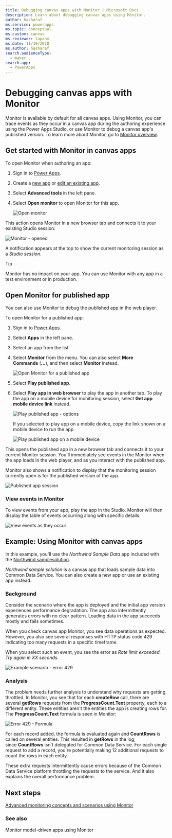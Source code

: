 ```yaml
---
title: Debugging canvas apps with Monitor | Microsoft Docs
description: Learn about debugging canvas apps using Monitor.
author: hasharaf
ms.service: powerapps
ms.topic: conceptual
ms.custom: canvas
ms.reviewer: tapanm
ms.date: 11/19/2020
ms.author: hasharaf
search.audienceType: 
  - maker
search.app: 
  - PowerApps
---
```


# Debugging canvas apps with Monitor

Monitor is available by default for all canvas apps. Using Monitor, you can trace events as they occur in a canvas app during the authoring experience using the Power Apps Studio, or use Monitor to debug a canvas app's published version. To learn more about Monitor, go to [Monitor overview](monitor-overview.md).

## Get started with Monitor in canvas apps

To open Monitor when authoring an app:

1. Sign in to [Power Apps](https://make.powerapps.com/).

1. Create a [new app](https://docs.microsoft.com/powerapps/maker/canvas-apps/get-started-test-drive) or [edit an existing app](https://docs.microsoft.com/powerapps/maker/canvas-apps/edit-app).

1. Select **Advanced tools** in the left pane.

1. Select **Open monitor** to open Monitor for this app.

    ![Open monitor](media/monitor/open-monitor.png "Open monitor")

This action opens Monitor in a new browser tab and connects it to your existing Studio session:

![Monitor - opened](media/monitor/monitor-opened.png "Monitor - opened")

A notification appears at the top to show the current monitoring session as a *Studio session*.

> [!TIP]
> Monitor has no impact on your app. You can use Monitor with any app in
a test environment or in production.

## Open Monitor for published app

You can also use Monitor to debug the published app in the web player.

To open Monitor for a published app:

1. Sign in to [Power Apps](https://make.powerapps.com/).

1. Select **Apps** in the left pane.

1. Select an app from the list.

1. Select **Monitor** from the menu. You can also select **More
    Commands** (**...**), and then select **Monitor** instead.

    ![Open Monitor for a published app](media/monitor/open-published-app-monitor.png "Open Monitor for a published app")

1. Select **Play published app**.

1. Select **Play app in web browser** to play the app in another tab. To play the app on a mobile device for monitoring session, select **Get app mobile device link** instead.

    ![Play published app - options](media/monitor/play-published-app.png "Play published app - options")

    If you selected to play app on a mobile device, copy the link shown on a mobile device to run the app.

    ![Play published app on a mobile device](media/monitor/mobile-device-link.png "Play published app on a mobile device")


This opens the published app in a new browser tab and connects it to your current Monitor session. You'll immediately see events in the Monitor when the app loads in the web player, and as you interact with the published app.

Monitor also shows a notification to display that the monitoring session currently open is for the published version of the app.

![Published app session](media/monitor/published-app-session.png "Published app session")

### View events in Monitor

To view events from your app, play the app in the Studio. Monitor will then
display the table of events occurring along with specific details.

![View events as they occur](media/monitor/monitor-events-occurring.png "View events as they occur")

## Example: Using Monitor with canvas apps

In this example, you'll use the *Northwind Sample Data* app included with
the [Northwind samplesolution](https://docs.microsoft.com/powerapps/maker/canvas-apps/northwind-install).

*Northwind sample solution* is a canvas app that loads sample data into Common
Data Service. You can also create a new app or use an existing app instead.

### Background

Consider the scenario where the app is deployed and the initial app version
experiences performance degradation. The app also intermittently generates
errors with no clear pattern. Loading data in the app succeeds mostly and fails sometimes.

When you check canvas app Monitor, you see data operations as expected. However, you also see several responses with HTTP status code 429 indicating too many requests in a specific timeframe.

When you select such an event, you see the error as *Rate limit exceeded. Try
again in XX seconds.*

![Example scenario - error 429](media/monitor/error-429.png "Example scenario - error 429")

### **Analysis**

The problem needs further analysis to understand why requests are getting
throttled. In Monitor, you see that for each **createRow** call, there are
several **getRows** requests from the **ProgressCount.Text** property, each to a different entity. These entities aren't the entities the app is creating rows for. The **ProgressCount.Text** formula is seen in Monitor:

![Error 429 - Formula](media/monitor/error-429-formula.png "Error 429 - Formula")

For each record added, the formula is evaluated again and **CountRows** is
called on several entities. This resulted in **getRows** in the log,
since **CountRows** isn't delegated for Common Data Service. For each single
request to add a record, you're potentially making 12 additional requests to
count the rows in each entity.

These extra requests intermittently cause errors because of the Common Data
Service platform throttling the requests to the service. And it also explains
the overall performance problem.

## Next steps

[Advanced monitoring concepts and scenarios using Monitor](monitor-advanced.md)

### See also

Monitor model-driven apps using Monitor